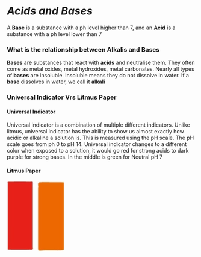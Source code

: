 # *Acids and Bases*

A **Base** is a substance with a ph level higher than 7, and an **Acid** is a substance with a ph level lower than 7


### What is the relationship between Alkalis and Bases
**Bases** are substances that react with **acids** and neutralise them. They often come as metal oxides, metal hydroxides, metal carbonates. Nearly all types of **bases** are insoluble. Insoluble means they do not dissolve in water. If a **base** dissolves in water, we call it **alkali**

### Universal Indicator Vrs Litmus Paper
#### Universal Indicator
Universal indicator is a combination of multiple different indicators. Unlike litmus, universal indicator has the ability to show us almost exactly how acidic or alkaline a solution is. This is measured using the pH scale. The pH scale goes from ph 0 to pH 14. Universal indicator changes to a different color when exposed to a solution, it would go red for strong acids to dark purple for strong bases. In the middle is green for Neutral pH 7

#### Litmus Paper


<img src="/images/rand/red1.png"
     alt="Markdown Monster icon"
     style="float: left; margin-right: 10px;" />
     <img src="/images/rand/orange1.png"
     alt="Markdown Monster icon"
     style="float: left; margin-right: 10px;" />
